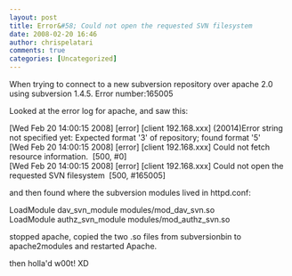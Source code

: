 ```yaml
---
layout: post
title: Error&#58; Could not open the requested SVN filesystem
date: 2008-02-20 16:46
author: chrispelatari
comments: true
categories: [Uncategorized]
---
```

<p>When trying to connect to a new subversion repository over apache 2.0 using subversion 1.4.5. Error number:165005</p>  <p>Looked at the error log for apache, and saw this:</p>  <p>[Wed Feb 20 14:00:15 2008] [error] [client 192.168.xxx] (20014)Error string not specified yet: Expected format '3' of repository; found format '5'   <br />[Wed Feb 20 14:00:15 2008] [error] [client 192.168.xxx] Could not fetch resource information.  [500, #0]    <br />[Wed Feb 20 14:00:15 2008] [error] [client 192.168.xxx] Could not open the requested SVN filesystem  [500, #165005]</p>  <p>and then found where the subversion modules lived in httpd.conf:</p>  <p>LoadModule dav_svn_module modules/mod_dav_svn.so   <br />LoadModule authz_svn_module modules/mod_authz_svn.so</p>  <p>stopped apache, copied the two .so files from subversionbin to apache2modules and restarted Apache. </p>  <p>then holla'd w00t! XD</p>
